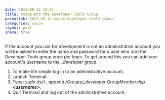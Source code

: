 ```yaml
---
date: 2011-08-12 12:42
title: Xcode and the Developer Tools Group
permalink: 2011-08-12-xcode-developer-tools-group
categories: cocoa
layout: post
share: true
---
```


If the account you use for development is not an administrative account you will be asked to enter the name and password for a user who is in the Developer Tools group once per login. To get around this you can add your account's username to the *_developer* group.

1. To make life simple log in to an administrative account.
2. Launch Terminal.
3. Type: *sudo dscl . append /Groups/_developer GroupMembership **&lt;username&gt;***.
4. Quit Terminal and log out of the administrative account.
